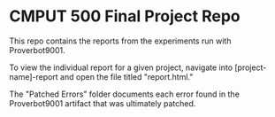 # CMPUT 500 Final Project Repo

This repo contains the reports from the experiments run with Proverbot9001. 

To view the individual report for a given project, navigate into [project-name]-report and open the file titled "report.html." 

The "Patched Errors" folder documents each error found in the Proverbot9001 artifact that was ultimately patched. 

